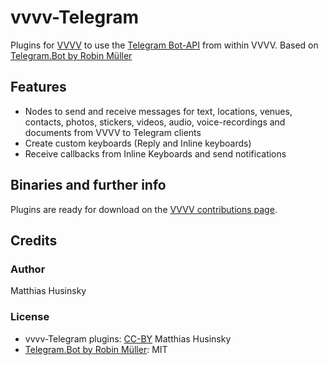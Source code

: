 # vvvv-Telegram
Plugins for [VVVV](https://vvvv.org) to use the [Telegram Bot-API](https://core.telegram.org/bots) from within VVVV. Based on [Telegram.Bot by Robin Müller](https://github.com/MrRoundRobin/telegram.bot)

## Features
* Nodes to send and receive messages for text, locations, venues, contacts, photos, stickers, videos, audio, voice-recordings and documents from VVVV to Telegram clients
* Create custom keyboards (Reply and Inline keyboards)
* Receive callbacks from Inline Keyboards and send notifications

## Binaries and further info
Plugins are ready for download on the [VVVV contributions page](https://vvvv.org/contribution/vvvv-telegram).

## Credits
### Author
Matthias Husinsky
### License
* vvvv-Telegram plugins: [CC-BY](https://creativecommons.org/licenses/by/4.0/) Matthias Husinsky
* [Telegram.Bot by Robin Müller](https://github.com/MrRoundRobin/telegram.bot): MIT

